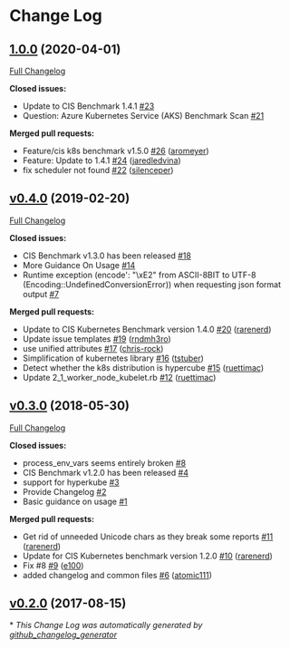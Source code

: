 # Change Log

## [1.0.0](https://github.com/dev-sec/cis-kubernetes-benchmark/tree/1.0.0) (2020-04-01)
[Full Changelog](https://github.com/dev-sec/cis-kubernetes-benchmark/compare/v0.4.0...1.0.0)

**Closed issues:**

- Update to CIS Benchmark 1.4.1 [\#23](https://github.com/dev-sec/cis-kubernetes-benchmark/issues/23)
- Question: Azure Kubernetes Service \(AKS\) Benchmark Scan [\#21](https://github.com/dev-sec/cis-kubernetes-benchmark/issues/21)

**Merged pull requests:**

- Feature/cis k8s benchmark v1.5.0 [\#26](https://github.com/dev-sec/cis-kubernetes-benchmark/pull/26) ([aromeyer](https://github.com/aromeyer))
- Feature: Update to 1.4.1 [\#24](https://github.com/dev-sec/cis-kubernetes-benchmark/pull/24) ([jaredledvina](https://github.com/jaredledvina))
- fix scheduler not found [\#22](https://github.com/dev-sec/cis-kubernetes-benchmark/pull/22) ([silenceper](https://github.com/silenceper))

## [v0.4.0](https://github.com/dev-sec/cis-kubernetes-benchmark/tree/v0.4.0) (2019-02-20)
[Full Changelog](https://github.com/dev-sec/cis-kubernetes-benchmark/compare/v0.3.0...v0.4.0)

**Closed issues:**

- CIS Benchmark v1.3.0 has been released [\#18](https://github.com/dev-sec/cis-kubernetes-benchmark/issues/18)
- More Guidance On Usage [\#14](https://github.com/dev-sec/cis-kubernetes-benchmark/issues/14)
- Runtime exception \(encode': "\xE2" from ASCII-8BIT to UTF-8 \(Encoding::UndefinedConversionError\)\) when requesting json format output [\#7](https://github.com/dev-sec/cis-kubernetes-benchmark/issues/7)

**Merged pull requests:**

- Update to CIS Kubernetes Benchmark version 1.4.0 [\#20](https://github.com/dev-sec/cis-kubernetes-benchmark/pull/20) ([rarenerd](https://github.com/rarenerd))
- Update issue templates [\#19](https://github.com/dev-sec/cis-kubernetes-benchmark/pull/19) ([rndmh3ro](https://github.com/rndmh3ro))
- use unified attributes [\#17](https://github.com/dev-sec/cis-kubernetes-benchmark/pull/17) ([chris-rock](https://github.com/chris-rock))
- Simplification of kubernetes library [\#16](https://github.com/dev-sec/cis-kubernetes-benchmark/pull/16) ([tstuber](https://github.com/tstuber))
- Detect whether the k8s distribution is hypercube [\#15](https://github.com/dev-sec/cis-kubernetes-benchmark/pull/15) ([ruettimac](https://github.com/ruettimac))
- Update 2\_1\_worker\_node\_kubelet.rb [\#12](https://github.com/dev-sec/cis-kubernetes-benchmark/pull/12) ([ruettimac](https://github.com/ruettimac))

## [v0.3.0](https://github.com/dev-sec/cis-kubernetes-benchmark/tree/v0.3.0) (2018-05-30)
[Full Changelog](https://github.com/dev-sec/cis-kubernetes-benchmark/compare/v0.2.0...v0.3.0)

**Closed issues:**

- process\_env\_vars seems entirely broken [\#8](https://github.com/dev-sec/cis-kubernetes-benchmark/issues/8)
- CIS Benchmark v1.2.0 has been released [\#4](https://github.com/dev-sec/cis-kubernetes-benchmark/issues/4)
- support for hyperkube [\#3](https://github.com/dev-sec/cis-kubernetes-benchmark/issues/3)
- Provide Changelog [\#2](https://github.com/dev-sec/cis-kubernetes-benchmark/issues/2)
- Basic guidance on usage [\#1](https://github.com/dev-sec/cis-kubernetes-benchmark/issues/1)

**Merged pull requests:**

- Get rid of unneeded Unicode chars as they break some reports [\#11](https://github.com/dev-sec/cis-kubernetes-benchmark/pull/11) ([rarenerd](https://github.com/rarenerd))
- Update for CIS Kubernetes benchmark version 1.2.0 [\#10](https://github.com/dev-sec/cis-kubernetes-benchmark/pull/10) ([rarenerd](https://github.com/rarenerd))
- Fix \#8 [\#9](https://github.com/dev-sec/cis-kubernetes-benchmark/pull/9) ([e100](https://github.com/e100))
- added changelog and common files [\#6](https://github.com/dev-sec/cis-kubernetes-benchmark/pull/6) ([atomic111](https://github.com/atomic111))

## [v0.2.0](https://github.com/dev-sec/cis-kubernetes-benchmark/tree/v0.2.0) (2017-08-15)


\* *This Change Log was automatically generated by [github_changelog_generator](https://github.com/skywinder/Github-Changelog-Generator)*